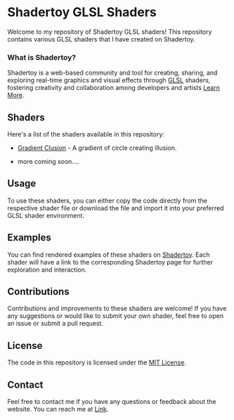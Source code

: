 # Shadertoy GLSL Shaders

Welcome to my repository of Shadertoy GLSL shaders! This repository contains various GLSL shaders that I have created on Shadertoy.

### 


### What is Shadertoy?

Shadertoy is a web-based community and tool for creating, sharing, and exploring real-time graphics and visual effects through [GLSL](https://developer.mozilla.org/en-US/docs/Games/Techniques/3D_on_the_web/GLSL_Shaders) shaders, fostering creativity and collaboration among developers and artists [Learn More](https://www.shadertoy.com).

## Shaders

Here's a list of the shaders available in this repository:

- [Gradient Clusion](gradeint_clusion.glsl) - A gradient of circle creating illusion.

- more coming soon....

## Usage

To use these shaders, you can either copy the code directly from the respective shader file or download the file and import it into your preferred GLSL shader environment.

## Examples

You can find rendered examples of these shaders on [Shadertoy](https://www.shadertoy.com/). Each shader will have a link to the corresponding Shadertoy page for further exploration and interaction.

## Contributions

Contributions and improvements to these shaders are welcome! If you have any suggestions or would like to submit your own shader, feel free to open an issue or submit a pull request.

## License

The code in this repository is licensed under the [MIT License](LICENSE).


## Contact
Feel free to contact me if you have any questions or feedback about the website. You can reach me at [Link](https://bento.me/suhel).
